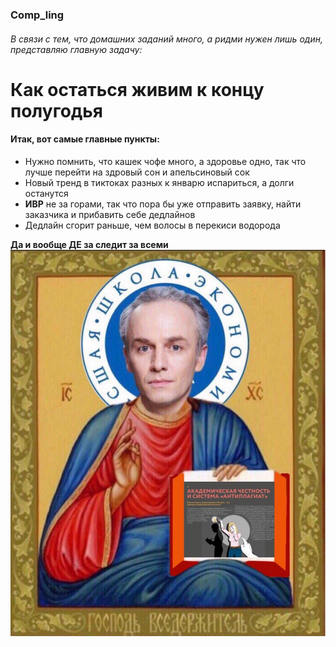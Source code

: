 ### Comp_ling
###### В связи с тем, что домашних заданий много, а _ридми_ нужен лишь один, представляю главную задачу:
# Как остаться живим к концу полугодья
#### Итак, вот самые главные пункты:
* Нужно помнить, что кашек чофе много, а здоровье одно, так что лучше перейти на здровый сон и апельсиновый сок
* Новый тренд в тиктоках разных к январю испариться, а долги останутся
* **ИВР** не за горами, так что пора бы уже отправить заявку, найти заказчика и прибавить себе дедлайнов
* Дедлайн сгорит раньше, чем волосы в перекиси водорода


**Да и вообще ДЕ за следит за всеми**
![alt text](IMG_0233.JPG)
